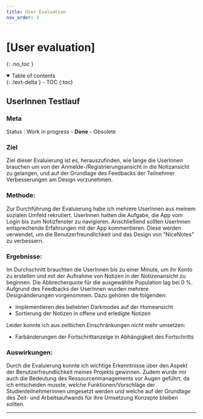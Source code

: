 ```yaml
---
title: User Evaluation
nav_order: 3
---
```




# [User evaluation]
{: .no_toc }

<details open markdown="block">
  <summary>
    Table of contents
  </summary>
  {: .text-delta }
- TOC
{:toc}
</details>

## UserInnen Testlauf

### Meta

Status
: Work in progress - **Done** - Obsolete




### Ziel

Ziel dieser Evaluierung ist es, herauszufinden, wie lange die UserInnen brauchen um von der Anmelde-/Registrierungsansicht in die Notizansicht zu gelangen, und auf der Grundlage des Feedbacks der Teilnehmer Verbesserungen am Design vorzunehmen.

### Methode:

Zur Durchführung der Evaluierung habe ich mehrere UserInnen aus meinem sozialen Umfeld rekrutiert. UserInnen hatten die Aufgabe, die App vom Login bis zum Notizfenster zu navigieren. Anschließend sollten UserInnen entsprechende Erfahrungen mit der App kommentieren. Diese werden verwendet, um die Benutzerfreundlichkeit und das Design von "NiceNotes" zu verbessern.

### Ergebnisse:

Im Durchschnitt brauchten die UserInnen bis zu einer Minute, um ihr Konto zu erstellen und mit der Aufnahme von Notizen in der Notizenansicht zu beginnen. Die Abbrecherquote für die ausgewählte Population lag bei 0 %. Aufgrund des Feedbacks der UserInnen wurden mehrere Designänderungen vorgenommen. 
Dazu gehören die folgenden:  

- Implementieren des beliebten Darkmodes auf der Homeansicht  
- Sortierung der Notizen in offene und erledigte Notizen

Leider konnte ich aus zeitlichen Einschränkungen nicht mehr umsetzen:

- Farbänderungen der Fortschrittanzeige in Abhängigkeit des Fortschritts

### Auswirkungen:

Durch die Evaluierung konnte ich wichtige Erkenntnisse über den Aspekt der Benutzerfreundlichkeit meines Projekts gewinnen. Zudem wurde mir auch die Bedeutung des Ressourcenmanagements vor Augen geführt, da ich entscheiden musste, welche Funktionen/Vorschläge der Studienteilnehmerinnen umgesetzt werden und welche auf der Grundlage des Zeit- und Arbeitsaufwands für ihre Umsetzung Konzepte bleiben sollten.


---
